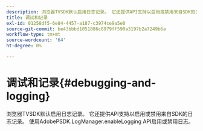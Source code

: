 ```yaml
---
description: 浏览器TVSDK默认启用日志记录。 它还提供API支持以启用或禁用来自SDK的日志记录。 使用AdobePSDK.LogManager.enableLogging API启用或禁用日志。
title: 调试和记录
exl-id: 01258df5-6e84-4457-a187-c3974ce9a5e0
source-git-commit: be43bbbd1051886c8979ff590a3197b2a7249b6a
workflow-type: tm+mt
source-wordcount: '64'
ht-degree: 0%

---
```


# 调试和记录{#debugging-and-logging}

浏览器TVSDK默认启用日志记录。 它还提供API支持以启用或禁用来自SDK的日志记录。 使用AdobePSDK.LogManager.enableLogging API启用或禁用日志。
